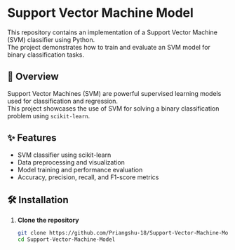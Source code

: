 # Support Vector Machine Model

This repository contains an implementation of a Support Vector Machine (SVM) classifier using Python.  
The project demonstrates how to train and evaluate an SVM model for binary classification tasks.

## 📌 Overview

Support Vector Machines (SVM) are powerful supervised learning models used for classification and regression.  
This project showcases the use of SVM for solving a binary classification problem using `scikit-learn`.


## ✨ Features

- SVM classifier using scikit-learn
- Data preprocessing and visualization
- Model training and performance evaluation
- Accuracy, precision, recall, and F1-score metrics

## 🛠️ Installation

1. **Clone the repository**
   ```bash
   git clone https://github.com/Priangshu-18/Support-Vector-Machine-Model.git
   cd Support-Vector-Machine-Model
